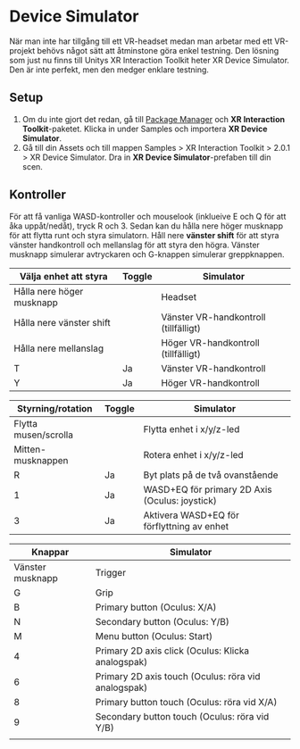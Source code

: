 # Device Simulator

När man inte har tillgång till ett VR-headset medan man arbetar med ett VR-projekt behövs något sätt att åtminstone göra enkel testning. Den lösning som just nu finns till Unitys XR Interaction Toolkit heter XR Device Simulator. Den är inte perfekt, men den medger enklare testning.

## Setup

1. Om du inte gjort det redan, gå till [Package Manager](../../andra-funktioner/package-manager.md) och **XR Interaction Toolkit**-paketet. Klicka in under Samples och importera **XR Device Simulator**.
2. Gå till din Assets och till mappen Samples > XR Interaction Toolkit > 2.0.1 > XR Device Simulator. Dra in **XR Device Simulator**-prefaben till din scen.

## Kontroller

För att få vanliga WASD-kontroller och mouselook (inklueive E och Q för att åka uppåt/nedåt), tryck R och 3. Sedan kan du hålla nere höger musknapp för att flytta runt och styra simulatorn. Håll nere **vänster shift** för att styra vänster handkontroll och mellanslag för att styra den högra. Vänster musknapp simulerar avtryckaren och G-knappen simulerar greppknappen.

| Välja enhet att styra     | Toggle | Simulator                             |
| ------------------------- | ------ | ------------------------------------- |
| Hålla nere höger musknapp |        | Headset                               |
| Hålla nere vänster shift  |        | Vänster VR-handkontroll (tillfälligt) |
| Hålla nere mellanslag     |        | Höger VR-handkontroll (tillfälligt)   |
| T                         | Ja     | Vänster VR-handkontroll               |
| Y                         | Ja     | Höger VR-handkontroll                 |

| Styrning/rotation    | Toggle | Simulator                                      |
| -------------------- | ------ | ---------------------------------------------- |
| Flytta musen/scrolla |        | Flytta enhet i x/y/z-led                       |
| Mitten-musknappen    |        | Rotera enhet i x/y/z-led                       |
| R                    | Ja     | Byt plats på de två ovanstående                |
| 1                    | Ja     | WASD+EQ för primary 2D Axis (Oculus: joystick) |
| 3                    | Ja     | Aktivera WASD+EQ för förflyttning av enhet     |

| Knappar          | Simulator                                           |
| ---------------- | --------------------------------------------------- |
| Vänster musknapp | Trigger                                             |
| G                | Grip                                                |
| B                | Primary button (Oculus: X/A)                        |
| N                | Secondary button (Oculus: Y/B)                      |
| M                | Menu button (Oculus: Start)                         |
| 4                | Primary 2D axis click (Oculus: Klicka analogspak)   |
| 6                | Primary 2D axis touch (Oculus: röra vid analogspak) |
| 8                | Primary button touch (Oculus: röra vid X/A)         |
| 9                | Secondary button touch (Oculus: röra vid Y/B)       |
|                  |                                                     |
